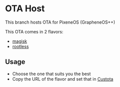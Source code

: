 # OTA Host

This branch hosts OTA for PixeneOS (GrapheneOS++)

This OTA comes in 2 flavors:

- [magisk](https://0cwa.github.io/PixeneOS/magisk/)
- [rootless](https://0cwa.github.io/PixeneOS/rootless/)

## Usage

- Choose the one that suits you the best
- Copy the URL of the flavor and set that in [Custota](https://github.com/chenxiaolong/Custota#usage)
